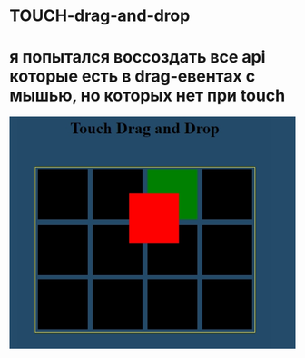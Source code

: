 # TOUCH-drag-and-drop
# я попытался воссоздать все api которые есть в drag-евентах с мышью, но которых нет при touch
<img src="cover.jpg" style="display: block; margin: 20px auto;">
